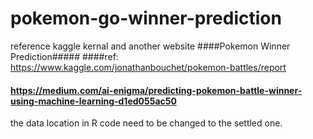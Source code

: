 # pokemon-go-winner-prediction
reference kaggle kernal and another website
####Pokemon Winner Prediction#####
####ref: https://www.kaggle.com/jonathanbouchet/pokemon-battles/report
#### https://medium.com/ai-enigma/predicting-pokemon-battle-winner-using-machine-learning-d1ed055ac50

the data location in R code need to be changed to the settled one.

